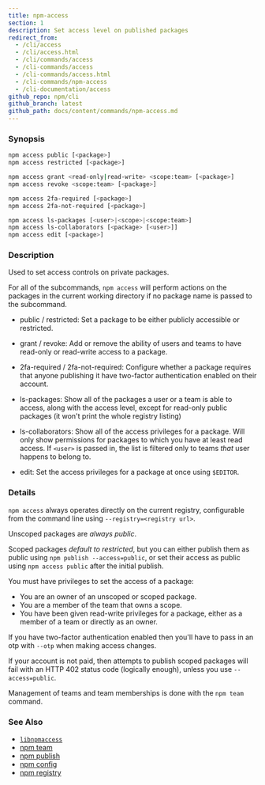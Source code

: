 ```yaml
---
title: npm-access
section: 1
description: Set access level on published packages
redirect_from:
  - /cli/access
  - /cli/access.html
  - /cli/commands/access
  - /cli-commands/access
  - /cli-commands/access.html
  - /cli-commands/npm-access
  - /cli-documentation/access
github_repo: npm/cli
github_branch: latest
github_path: docs/content/commands/npm-access.md
---
```


### Synopsis

```bash
npm access public [<package>]
npm access restricted [<package>]

npm access grant <read-only|read-write> <scope:team> [<package>]
npm access revoke <scope:team> [<package>]

npm access 2fa-required [<package>]
npm access 2fa-not-required [<package>]

npm access ls-packages [<user>|<scope>|<scope:team>]
npm access ls-collaborators [<package> [<user>]]
npm access edit [<package>]
```

### Description

Used to set access controls on private packages.

For all of the subcommands, `npm access` will perform actions on the packages
in the current working directory if no package name is passed to the
subcommand.

* public / restricted:
  Set a package to be either publicly accessible or restricted.

* grant / revoke:
  Add or remove the ability of users and teams to have read-only or read-write
  access to a package.

* 2fa-required / 2fa-not-required:
  Configure whether a package requires that anyone publishing it have two-factor
  authentication enabled on their account.

* ls-packages:
  Show all of the packages a user or a team is able to access, along with the
  access level, except for read-only public packages (it won't print the whole
  registry listing)

* ls-collaborators:
  Show all of the access privileges for a package. Will only show permissions
  for packages to which you have at least read access. If `<user>` is passed in,
  the list is filtered only to teams _that_ user happens to belong to.

* edit:
  Set the access privileges for a package at once using `$EDITOR`.

### Details

`npm access` always operates directly on the current registry, configurable
from the command line using `--registry=<registry url>`.

Unscoped packages are *always public*.

Scoped packages *default to restricted*, but you can either publish them as
public using `npm publish --access=public`, or set their access as public using
`npm access public` after the initial publish.

You must have privileges to set the access of a package:

* You are an owner of an unscoped or scoped package.
* You are a member of the team that owns a scope.
* You have been given read-write privileges for a package, either as a member
  of a team or directly as an owner.

If you have two-factor authentication enabled then you'll have to pass in an
otp with `--otp` when making access changes.

If your account is not paid, then attempts to publish scoped packages will fail
with an HTTP 402 status code (logically enough), unless you use
`--access=public`.

Management of teams and team memberships is done with the `npm team` command.

### See Also

* [`libnpmaccess`](https://npm.im/libnpmaccess)
* [npm team](/cli/v6/commands/npm-team)
* [npm publish](/cli/v6/commands/npm-publish)
* [npm config](/cli/v6/commands/npm-config)
* [npm registry](/cli/v6/using-npm/registry)
